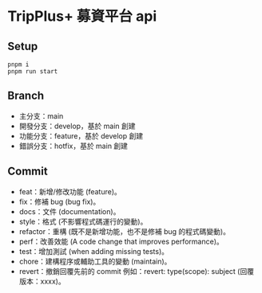 # TripPlus+ 募資平台 api

## Setup
```
pnpm i
pnpm run start
```

## Branch
* 主分支：main
* 開發分支：develop，基於 main 創建
* 功能分支：feature，基於 develop 創建
* 錯誤分支：hotfix，基於 main 創建

## Commit
* feat：新增/修改功能 (feature)。
* fix：修補 bug (bug fix)。
* docs：文件 (documentation)。
* style：格式 (不影響程式碼運行的變動)。
* refactor：重構 (既不是新增功能，也不是修補 bug 的程式碼變動)。
* perf：改善效能 (A code change that improves performance)。
* test：增加測試 (when adding missing tests)。
* chore：建構程序或輔助工具的變動 (maintain)。
* revert：撤銷回覆先前的 commit 例如：revert: type(scope): subject (回覆版本：xxxx)。